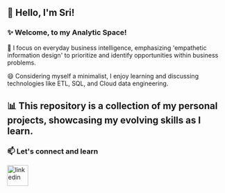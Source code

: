## 👋 Hello, I'm Sri!
### ✨  Welcome, to my Analytic Space!

🌱 I focus on everyday business intelligence, emphasizing 'empathetic information design' to prioritize and identify opportunities within business problems.

😄 Considering myself a minimalist, I enjoy learning and discussing technologies like ETL, SQL, and Cloud data engineering.

📊 This repository is a collection of my personal projects, showcasing my evolving skills as I learn.
---

### 📫 Let's connect and learn 
[<img width="48" height="48" src="https://img.icons8.com/color/48/linkedin.png" alt="linkedin"/>](https://linkedin.com/in/sri-sk)
<!---
analytic-space/analytic-space is a ✨ special ✨ repository because its `README.md` (this file) appears on your GitHub profile.
You can click the Preview link to take a look at your changes.
--->
